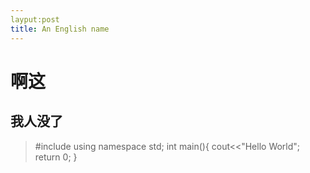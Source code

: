 ```yaml
---
layput:post
title: An English name
---
```



# 啊这

## 我人没了


> #include<iostream>
  using namespace std;
  int main(){
  cout<<"Hello World";
  return 0;
  }
